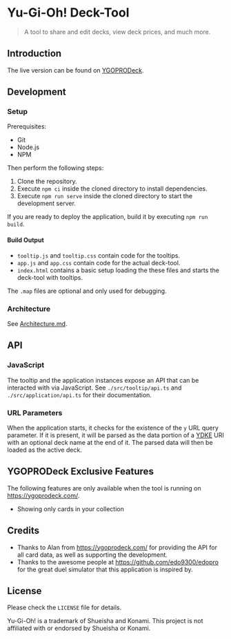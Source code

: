 # Yu-Gi-Oh! Deck-Tool

> A tool to share and edit decks, view deck prices, and much more.

## Introduction

The live version can be found on [YGOPRODeck](https://ygoprodeck.com/card-database/deck-prices/).

## Development

### Setup

Prerequisites:

-   Git
-   Node.js
-   NPM

Then perform the following steps:

1. Clone the repository.
2. Execute `npm ci` inside the cloned directory to install dependencies.
3. Execute `npm run serve` inside the cloned directory to start the development server.

If you are ready to deploy the application, build it by executing `npm run build`.

#### Build Output

-   `tooltip.js` and `tooltip.css` contain code for the tooltips.
-   `app.js` and `app.css` contain code for the actual deck-tool.
-   `index.html` contains a basic setup loading the these files and starts the deck-tool with tooltips.

The `.map` files are optional and only used for debugging.

### Architecture

See [Architecture.md](./ARCHITECTURE.md).

## API

### JavaScript

The tooltip and the application instances expose an API that can be interacted with via JavaScript.
See `./src/tooltip/api.ts` and `./src/application/api.ts` for their documentation.

### URL Parameters

When the application starts, it checks for the existence of the `y` URL query parameter. If it is present, it will be parsed as the data portion of a [YDKE](https://github.com/edo9300/edopro/issues/171) URI with an optional deck name at the end of it. The parsed data will then be loaded as the active deck.

## YGOPRODeck Exclusive Features

The following features are only available when the tool is running on <https://ygoprodeck.com/>.

-   Showing only cards in your collection

## Credits

-   Thanks to Alan from <https://ygoprodeck.com/> for providing the API for all card data, as well as supporting the development.
-   Thanks to the awesome people at <https://github.com/edo9300/edopro> for the great duel simulator that this application is inspired by.

## License

Please check the `LICENSE` file for details.

Yu-Gi-Oh! is a trademark of Shueisha and Konami. This project is not affiliated with or endorsed by Shueisha or Konami.
